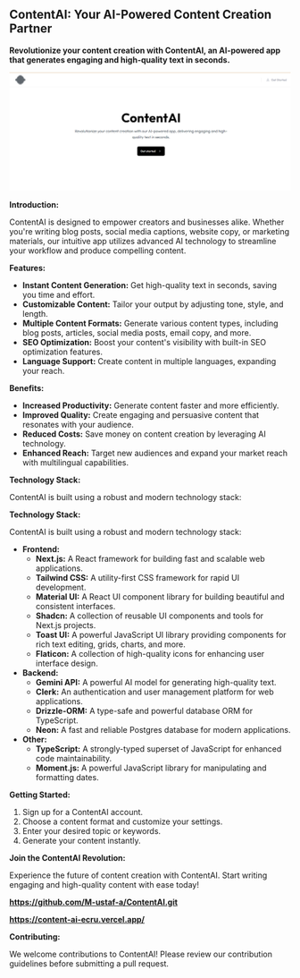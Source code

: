 ## ContentAI: Your AI-Powered Content Creation Partner

**Revolutionize your content creation with ContentAI, an AI-powered app that generates engaging and high-quality text in seconds.**

![unreal](https://github.com/M-ustaf-a/ContentAI/blob/e1d6b666fb34f97d94483eb055793db1c46093c4/Screenshot%20(272).png)

**Introduction:**

ContentAI is designed to empower creators and businesses alike. Whether you're writing blog posts, social media captions, website copy, or marketing materials, our intuitive app utilizes advanced AI technology to streamline your workflow and produce compelling content.

**Features:**

* **Instant Content Generation:** Get high-quality text in seconds, saving you time and effort.
* **Customizable Content:** Tailor your output by adjusting tone, style, and length.
* **Multiple Content Formats:** Generate various content types, including blog posts, articles, social media posts, email copy, and more.
* **SEO Optimization:** Boost your content's visibility with built-in SEO optimization features.
* **Language Support:** Create content in multiple languages, expanding your reach.

**Benefits:**

* **Increased Productivity:** Generate content faster and more efficiently.
* **Improved Quality:** Create engaging and persuasive content that resonates with your audience.
* **Reduced Costs:** Save money on content creation by leveraging AI technology.
* **Enhanced Reach:** Target new audiences and expand your market reach with multilingual capabilities.

**Technology Stack:**

  ContentAI is built using a robust and modern technology stack:

 **Technology Stack:**

ContentAI is built using a robust and modern technology stack:

* **Frontend:**
    * **Next.js:**  A React framework for building fast and scalable web applications.
    * **Tailwind CSS:**  A utility-first CSS framework for rapid UI development.
    * **Material UI:**  A React UI component library for building beautiful and consistent interfaces.
    * **Shadcn:** A collection of reusable UI components and tools for Next.js projects.
    * **Toast UI:** A powerful JavaScript UI library providing components for rich text editing, grids, charts, and more.
    * **Flaticon:** A collection of high-quality icons for enhancing user interface design.
* **Backend:**
    * **Gemini API:** A powerful AI model for generating high-quality text.
    * **Clerk:**  An authentication and user management platform for web applications.
    * **Drizzle-ORM:**  A type-safe and powerful database ORM for TypeScript.
    * **Neon:** A fast and reliable Postgres database for modern applications.
* **Other:**
    * **TypeScript:**  A strongly-typed superset of JavaScript for enhanced code maintainability.
    * **Moment.js:**  A powerful JavaScript library for manipulating and formatting dates.

**Getting Started:**

1. Sign up for a ContentAI account.
2. Choose a content format and customize your settings.
3. Enter your desired topic or keywords.
4. Generate your content instantly.

**Join the ContentAI Revolution:**

Experience the future of content creation with ContentAI. Start writing engaging and high-quality content with ease today!

**https://github.com/M-ustaf-a/ContentAI.git**

**https://content-ai-ecru.vercel.app/**

**Contributing:**

We welcome contributions to ContentAI! Please review our contribution guidelines before submitting a pull request.

